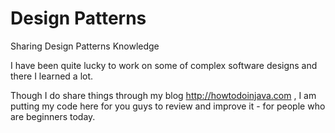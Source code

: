 # Design Patterns
Sharing Design Patterns Knowledge


I have been quite lucky to work on some of complex software designs and there I learned a lot. 

Though I do share things through my blog http://howtodoinjava.com , I am putting my code here for you guys to review and improve it - for people who are beginners today.
